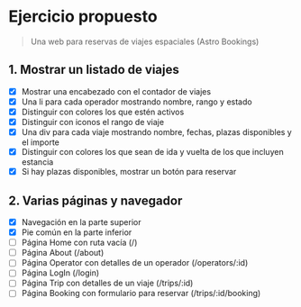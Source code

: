 # Ejercicio propuesto

> Una web para reservas de viajes espaciales (Astro Bookings)

## 1. Mostrar un listado de viajes

- [x] Mostrar una encabezado con el contador de viajes
- [x] Una li para cada operador mostrando nombre, rango y estado
- [x] Distinguir con colores los que estén activos
- [x] Distinguir con iconos el rango de viaje
- [x] Una div para cada viaje mostrando nombre, fechas, plazas disponibles y el importe
- [x] Distinguir con colores los que sean de ida y vuelta de los que incluyen estancia
- [x] Si hay plazas disponibles, mostrar un botón para reservar

## 2. Varias páginas y navegador

- [x] Navegación en la parte superior
- [x] Pie común en la parte inferior
- [ ] Página Home con ruta vacía (/)
- [ ] Página About (/about)
- [ ] Página Operator con detalles de un operador (/operators/:id)
- [ ] Página LogIn (/login)
- [ ] Página Trip con detalles de un viaje (/trips/:id)
- [ ] Página Booking con formulario para reservar (/trips/:id/booking)
